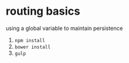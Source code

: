 # routing basics

using a global variable to maintain persistence

1. `npm install`
1. `bower install`
1. `gulp`